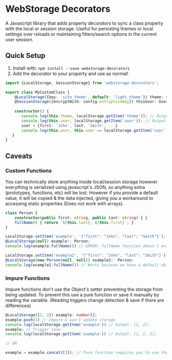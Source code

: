 # WebStorage Decorators
A Javascript library that adds property decorators to sync a class property with the local or session storage. Useful 
for persisting themes or local settings over reloads or maintaining filters/search options in the current user session.

## Quick Setup
 1. Install with: `npm install --save webstorage-decorators`
 2. Add the decorator to your property and use as normal!
 ```typescript
import {LocalStorage, SessionStorage} from 'webstorage-decorators';
 
export class MyCustomClass {
     @LocalStorage({key: 'site_theme', default: 'light_theme'}) theme: string;
     @SessionStorage({encryptWith: config.entryptionKey}) thisUser: User;
     
     constructor() {
        console.log(this.theme, localStorage.getItem('theme')); // Output: 'light_theme', 'light_theme'
        console.log(this.user, localStorage.getItem('user')); // Output: null, undefined
        user = {first: 'John', last: 'Smith', ...}
        console.log(this.user, this.user == localStorage.getItem('user')); // Output: {first: 'John', last: 'Smith', ...}, true
    }
}
 ```

## Caveats

### Custom Functions
You can technically store anything inside local/session storage however everything is serialized using javascript's JSON,
so anything extra (prototypes, functions, etc) will be lost. However if you provide a default value, it will be copied &
the data injected, giving you a workaround to accessing static properties (Does not work with arrays).

```typescript
class Person {
    constructor(public first: string, public last: string) { }
    fullName() { return `${this.last}, ${this.first}`; }
}

LocalStorage.setItem('example', '{"first": "John", "last": "Smith"}');
@LocalStorage(null) example!: Person;
console.log(example.fullName()) // ERROR: fullName function doesn't exist

LocalStorage.setItem('example2', '{"first": "John", "last": "Smith"}');
@LocalStorage(new Person(null, null)) example2!: Person;
console.log(example2.fullName()) // Works because we have a default object to copy type from
```

### Impure Functions
Impure functions don't use the Object's setter preventing the storage from being updated. To prevent this use a pure
function or save it manually by reading the variable. (Reading triggers change detection & save if there are differences)
```typescript
@LocalStorage([1, 2]) example: number[];
example.push(3) // Impure & won't update storage
console.log(localStorage.getItem('example')) // Output: [1, 2];
example; // Trigger save
console.log(localStorage.getItem('example')) // Output: [1, 2, 3];

// OR

example = example.concat([3]); // Pure function requires you to use the setter triggering automatic saving
```
